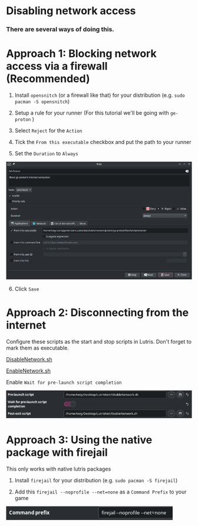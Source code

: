 # Disabling network access

### There are several ways of doing this.

# Approach 1: Blocking network access via a firewall (Recommended)

1. Install `opensnitch` (or a firewall like that) for your distribution (e.g. `sudo pacman -S opensnitch`)

2. Setup a rule for your runner (For this tutorial we'll be going with `ge-proton` )

3. Select `Reject` for the `Action`

4. Tick the `From this executable` checkbox and put the path to your runner

5. Set the `Duration` to `Always`

![](/Lutris/Images/3.png)

6. Click `Save`

# Approach 2: Disconnecting from the internet

Configure these scripts as the start and stop scripts in Lutris. Don't forget to mark them as executable.

[DisableNetwork.sh](/Lutris/Scripts/DisableNetwork.sh)

[EnableNetwork.sh](/Lutris/Scripts/EnableNetwork.sh)

Enable `Wait for pre-launch script completion`

![](/Lutris/Images/4.png)

# Approach 3: Using the native package with firejail

This only works with native lutris packages

1. Install `firejail` for your distribution (e.g. `sudo pacman -S firejail`)

2. Add this `firejail --noprofile --net=none` as a `Command Prefix` to your game

![](/Lutris/Images/2.png)
